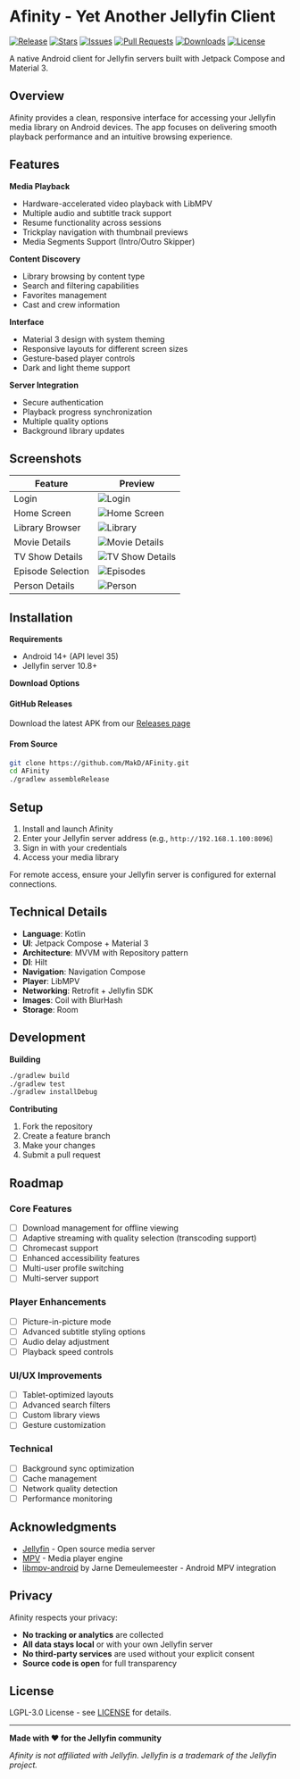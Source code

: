 # Afinity - Yet Another Jellyfin Client

[![Release](https://img.shields.io/github/v/release/MakD/AFinity?style=for-the-badge&color=4a90e2)](https://github.com/MakD/AFinity/releases)
[![Stars](https://img.shields.io/github/stars/MakD/AFinity?style=for-the-badge&color=7b68ee)](https://github.com/MakD/AFinity/stargazers)
[![Issues](https://img.shields.io/github/issues/MakD/AFinity?style=for-the-badge&color=e94b3c)](https://github.com/MakD/AFinity/issues)
[![Pull Requests](https://img.shields.io/github/issues-pr/MakD/AFinity?style=for-the-badge&color=f39c12)](https://github.com/MakD/AFinity/pulls)
[![Downloads](https://img.shields.io/github/downloads/MakD/AFinity/total?style=for-the-badge&color=27ae60)](https://github.com/MakD/AFinity/releases)
[![License](https://img.shields.io/github/license/MakD/AFinity?style=for-the-badge&color=6c7b7f)](https://github.com/MakD/AFinity/blob/master/LICENSE.md)

A native Android client for Jellyfin servers built with Jetpack Compose and Material 3.

## Overview

Afinity provides a clean, responsive interface for accessing your Jellyfin media library on Android devices. The app focuses on delivering smooth playback performance and an intuitive browsing experience.

## Features

**Media Playback**

- Hardware-accelerated video playback with LibMPV
- Multiple audio and subtitle track support
- Resume functionality across sessions
- Trickplay navigation with thumbnail previews
- Media Segments Support (Intro/Outro Skipper)

**Content Discovery**

- Library browsing by content type
- Search and filtering capabilities
- Favorites management
- Cast and crew information

**Interface**

- Material 3 design with system theming
- Responsive layouts for different screen sizes
- Gesture-based player controls
- Dark and light theme support

**Server Integration**

- Secure authentication
- Playback progress synchronization
- Multiple quality options
- Background library updates

## Screenshots

| Feature           | Preview                                          |
| ----------------- | ------------------------------------------------ |
| Login             | ![Login](screenshots/login.png)                  |
| Home Screen       | ![Home Screen](screenshots/home.png)             |
| Library Browser   | ![Library](screenshots/library.png)              |
| Movie Details     | ![Movie Details](screenshots/movie_details.png)  |
| TV Show Details   | ![TV Show Details](screenshots/show_details.png) |
| Episode Selection | ![Episodes](screenshots/episodes.png)            |
| Person Details    | ![Person](screenshots/person.png)                |

## Installation

**Requirements**

- Android 14+ (API level 35)
- Jellyfin server 10.8+

**Download Options**

#### GitHub Releases

Download the latest APK from our [Releases page](https://github.com/MakD/AFinity/releases)

#### From Source

```bash
git clone https://github.com/MakD/AFinity.git
cd AFinity
./gradlew assembleRelease
```

## Setup

1. Install and launch Afinity
2. Enter your Jellyfin server address (e.g., `http://192.168.1.100:8096`)
3. Sign in with your credentials
4. Access your media library

For remote access, ensure your Jellyfin server is configured for external connections.

## Technical Details

- **Language**: Kotlin
- **UI**: Jetpack Compose + Material 3
- **Architecture**: MVVM with Repository pattern
- **DI**: Hilt
- **Navigation**: Navigation Compose
- **Player**: LibMPV
- **Networking**: Retrofit + Jellyfin SDK
- **Images**: Coil with BlurHash
- **Storage**: Room

## Development

**Building**

```bash
./gradlew build
./gradlew test
./gradlew installDebug
```

**Contributing**

1. Fork the repository
2. Create a feature branch
3. Make your changes
4. Submit a pull request

## Roadmap

### Core Features

- [ ] Download management for offline viewing
- [ ] Adaptive streaming with quality selection (transcoding support)
- [ ] Chromecast support
- [ ] Enhanced accessibility features
- [ ] Multi-user profile switching
- [ ] Multi-server support

### Player Enhancements

- [ ] Picture-in-picture mode
- [ ] Advanced subtitle styling options
- [ ] Audio delay adjustment
- [ ] Playback speed controls

### UI/UX Improvements

- [ ] Tablet-optimized layouts
- [ ] Advanced search filters
- [ ] Custom library views
- [ ] Gesture customization

### Technical

- [ ] Background sync optimization
- [ ] Cache management
- [ ] Network quality detection
- [ ] Performance monitoring

## Acknowledgments

- [Jellyfin](https://jellyfin.org/) - Open source media server
- [MPV](https://mpv.io/) - Media player engine
- [libmpv-android](https://github.com/jarnedemeulemeester/libmpv-android) by Jarne Demeulemeester - Android MPV integration

## Privacy

Afinity respects your privacy:

- **No tracking or analytics** are collected
- **All data stays local** or with your own Jellyfin server
- **No third-party services** are used without your explicit consent
- **Source code is open** for full transparency

## License

LGPL-3.0 License - see [LICENSE](LICENSE.md) for details.

---

**Made with ❤️ for the Jellyfin community**

_Afinity is not affiliated with Jellyfin. Jellyfin is a trademark of the Jellyfin project._
